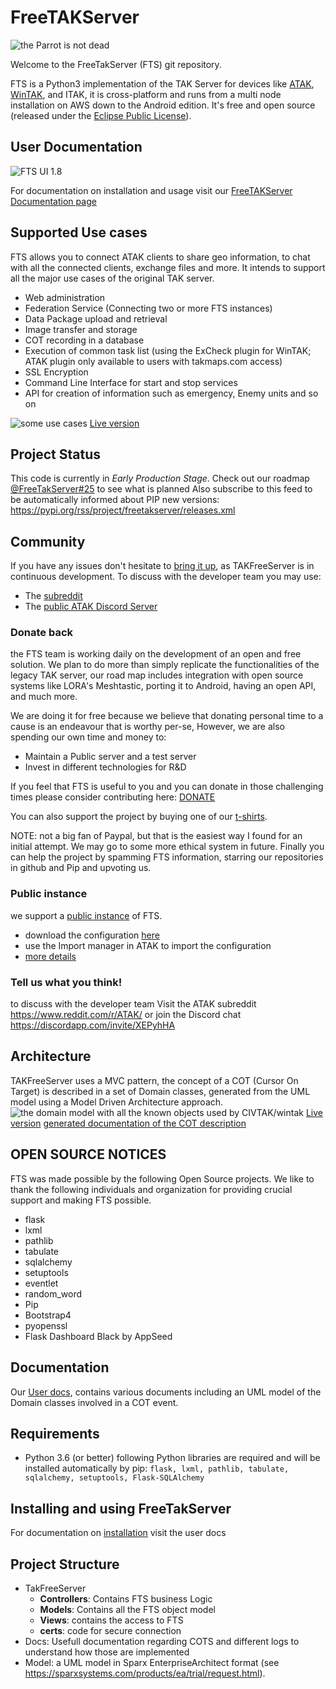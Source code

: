 # FreeTAKServer

![the Parrot is not dead](https://github.com/Tapawingo/FreeTakServer/blob/master/docs/FreeTakServer%20specs/FreeTakServerLogo.png?raw=true)

Welcome to the FreeTakServer (FTS) git repository.

FTS is a Python3 implementation of the TAK Server for devices like [ATAK](https://play.google.com/store/apps/details?id=com.atakmap.app.civ), [WinTAK](https://1drv.ms/u/s!AtMVrrXVTu4YgSanKtSHIslxfRu5?e=ftVio7 ), and ITAK, it is cross-platform and runs from a multi node installation on AWS down to the Android edition. 
It's free and open source (released under the [Eclipse Public License](https://www.eclipse.org/legal/epl-2.0/)).

## User Documentation
![FTS UI 1.8](https://user-images.githubusercontent.com/60719165/118400921-0731e180-b63a-11eb-976e-c38ee052a013.png)

For documentation on installation and usage visit our [FreeTAKServer Documentation page](https://freetakteam.github.io/FreeTAKServer-User-Docs/)

## Supported Use cases
FTS allows you to connect ATAK clients to share geo information, to chat with all the connected clients, exchange files and more.
It intends to support all the major use cases of the original TAK server.
-  Web administration 
- Federation Service (Connecting two or more FTS instances)
- Data Package upload and retrieval
- Image transfer and storage
- COT recording in a database
- Execution of common task list (using the ExCheck plugin for WinTAK; ATAK plugin only available to users with takmaps.com access)
- SSL Encryption
- Command Line Interface for start and stop services
- API for creation of information such as emergency, Enemy units and so on

![some use cases](https://github.com/Tapawingo/TAKlib/blob/master/docs/FreeTakServer%20specs/FreeTak%20Use%20Case%20model.png?raw=true)
[Live version](http://pldemo.sparxsystems.us/TVHOG)

## Project Status
This code is currently in *Early Production Stage*.
Check out our roadmap [@FreeTakServer#25](https://github.com/FreeTAKTeam/FreeTakServer/issues/25) to see what is planned
Also subscribe to this feed to be automatically informed about PIP new versions:
https://pypi.org/rss/project/freetakserver/releases.xml

## Community 
If you have any issues don't hesitate to [bring it up](https://github.com/Tapawingo/FreeTakServer/issues), as TAKFreeServer is in continuous development.
To discuss with the developer team you may use:
- The [subreddit](https://www.reddit.com/r/ATAK/)
- The [public ATAK Discord Server](https://discordapp.com/invite/XEPyhHA)

### Donate back
the FTS team is working  daily on the development of an open and free solution. We plan to do more than simply replicate the functionalities of the legacy TAK server, our road map includes integration with open source systems like LORA's Meshtastic, porting it to Android, having an open API, and much more.

We are doing it for free because we believe that donating personal time to a cause is an endeavour that is worthy per-se, However, we are also spending our own time and money to:
- Maintain a Public server and a test server
- Invest in different technologies for R&D

If you feel that FTS is useful to you and you can donate in those challenging times please consider contributing here:
[DONATE](https://www.paypal.com/cgi-bin/webscr?cmd=_donations&business=brothercorvo%40gmail.com&item_name=FreeTAKServer+R%26D&currency_code=CAD&source=url)

You can also support the project by buying one of our [t-shirts](http://tee.pub/lic/elARpZYCmaw).

NOTE:
not a big fan of Paypal, but that is the easiest way I found for an initial attempt. We may go to some more ethical system in future.
Finally you can help the project by spamming FTS information, starring our repositories in github and Pip and upvoting us.

### Public instance
we support a [public instance](https://www.reddit.com/r/ATAK/wiki/index/freetakserver) of FTS.
- download the configuration [here](https://drive.google.com/file/d/1IK1LfPN13EWikHaMyOuDDwIerNGz-Wli/view?usp=sharing)
- use the Import manager in ATAK to import the configuration
- [more details](https://freetakteam.github.io/FreeTAKServer-User-Docs/Usage/Connecting%20ATAK/)

### Tell us what you think!
to discuss with the developer team
Visit the ATAK subreddit 
https://www.reddit.com/r/ATAK/ 
or join the Discord chat
https://discordapp.com/invite/XEPyhHA

## Architecture
TAKFreeServer uses a MVC pattern, the concept of a COT (Cursor On Target) is described in a set of Domain classes, generated from the UML model using a Model Driven Architecture approach.
![the domain model with all the known objects used by CIVTAK/wintak](https://github.com/FreeTAKTeam/FreeTakServer/blob/master/docs/FreeTAKServer%20Model.png) [Live version](http://pldemo.sparxsystems.us/Ldsd4T)
[generated documentation of the COT description](https://github.com/FreeTAKTeam/FreeTakServer/blob/master/docs/FreeTakServer%20specs/COTDomainModel.pdf)

## OPEN SOURCE NOTICES
FTS was made possible by the following Open Source projects.
We like to thank the following individuals and organization for providing crucial support and making FTS possible.
- flask
- lxml
- pathlib
- tabulate
- sqlalchemy
- setuptools
- eventlet
- random_word
- Pip
- Bootstrap4
- pyopenssl
- Flask Dashboard Black by AppSeed

## Documentation
Our [User docs](https://freetakteam.github.io/FreeTAKServer-User-Docs/), contains various documents including an UML model of the Domain classes involved in a COT event.

## Requirements
- Python 3.6 (or better)
following Python libraries are required and will be installed automatically by pip: `flask, lxml, pathlib, tabulate, sqlalchemy, setuptools, Flask-SQLAlchemy`

## Installing and using FreeTakServer
For documentation on [installation](https://freetakteam.github.io/FreeTAKServer-User-Docs/Installation/PyPi/Linux/Install/) visit the user docs


##  Project Structure
- TakFreeServer
  - **Controllers**: Contains FTS business Logic
  - **Models**: Contains all the FTS  object model
  - **Views**:   contains the access to FTS
  - **certs**: code for secure connection
- Docs: Usefull documentation regarding COTS and different logs to understand how those are implemented
- Model: a UML model in Sparx EnterpriseArchitect format (see https://sparxsystems.com/products/ea/trial/request.html).

